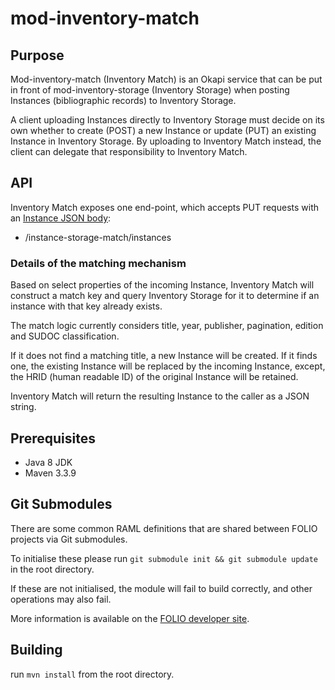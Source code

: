 # mod-inventory-match


## Purpose
Mod-inventory-match (Inventory Match) is an Okapi service that can be put in front of mod-inventory-storage
(Inventory Storage) when posting Instances (bibliographic records) to Inventory Storage.

A client uploading Instances directly to Inventory Storage must decide on its own whether to create (POST) a new
Instance or update (PUT) an existing Instance in Inventory Storage. By uploading to Inventory Match instead, the client
can delegate that responsibility to Inventory Match.

## API
Inventory Match exposes one end-point, which accepts PUT requests with an [Instance JSON body](ramls/instance.json):

* /instance-storage-match/instances

### Details of the matching mechanism
Based on select properties of the incoming Instance, Inventory Match will construct a match key and query Inventory
Storage for it to determine if an instance with that key already exists.

The match logic currently considers title, year, publisher, pagination, edition and SUDOC classification.

If it does not find a matching title, a new Instance will be created. If it finds one, the existing Instance will be
replaced by the incoming Instance, except, the HRID (human readable ID) of the original Instance will be retained.

Inventory Match will return the resulting Instance to the caller as a JSON string.

## Prerequisites

- Java 8 JDK
- Maven 3.3.9

## Git Submodules

There are some common RAML definitions that are shared between FOLIO projects via Git submodules.

To initialise these please run `git submodule init && git submodule update` in the root directory.

If these are not initialised, the module will fail to build correctly, and other operations may also fail.

More information is available on the [FOLIO developer site](https://dev.folio.org/guides/developer-setup/#update-git-submodules).

## Building

run `mvn install` from the root directory.

